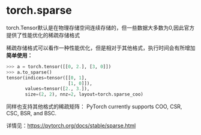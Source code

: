 # torch.sparse

torch.Tensor默认是在物理存储空间连续存储的，但一些数据大多数为0,因此官方提供了性能优化的稀疏存储格式

稀疏存储格式可以看作一种性能优化，但是相对于其他格式，执行时间会有所增加
**简单使用：**
```python
>>> a = torch.tensor([[0, 2.], [3, 0]])
>>> a.to_sparse()
tensor(indices=tensor([[0, 1],
                       [1, 0]]),
       values=tensor([2., 3.]),
       size=(2, 2), nnz=2, layout=torch.sparse_coo)
```

同样也支持其他格式的稀疏矩阵：
PyTorch currently supports COO, CSR, CSC, BSR, and BSC.


详情见：https://pytorch.org/docs/stable/sparse.html